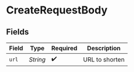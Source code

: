# CreateRequestBody


## Fields

| Field              | Type               | Required           | Description        |
| ------------------ | ------------------ | ------------------ | ------------------ |
| `url`              | *String*           | :heavy_check_mark: | URL to shorten     |